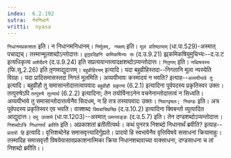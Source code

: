 ```yaml
---
index:  6.2.192
sutra:  नेरनिधाने
vritti:  nyasa
---
```


`निधानमप्रकाशता` इति। न निधानमनिधानम्। `निर्मूलम्, न्यक्षम्` इति। `मूल प्रतिष्ठायाम्` (धा.पा.529)-अस्मात् पचाद्यच्। तस्मान्मूलशब्दोऽन्तोदात्तः। `वृ़तृ़वदिहनि कमिकषिभ्यः सः` (द.उ.9.21) झ्र्कमिकषियुमुचिभ्यः--द.उ.ट इत्यधिकृत्य `अशेर्देवने` (द.उ.9.24) इति सप्रत्ययान्तत्वादक्षशब्दोऽप्यन्तोदात्तः। `नितृ़णम्` इति। `नब्विषयस्य` (फि.सू.2.26) इति तृ़णमाद्युदात्तम्। `बहुव्रीहिरयम्` इत्यादि। यदा बहुव्रीहिस्तदा--निगतानि मूला न्यस्येति विग्रहः। यदा प्रादिसमासस्तदा निगतं मूलमिति। अव्ययीभावः कस्मादयं न भवति? इत्याह--`अव्ययीभावे तु` इत्यादि। बहुव्रीहौ तु समासान्तोदात्तत्वापवादः `बहुव्रीहौ प्रकृत्या` (6.2.1) इत्यादिना पूर्वपदस्य प्रकृतिस्वर उक्तः। तत्पुरुषेऽपि `तत्पुरुषे तुल्यार्थ` (6.2.2) इत्यादिना; तेन तयोर्विनाऽनेन वचनेनान्तोदात्तत्वं न सिध्यति। अव्ययीभावे तु समासान्तोदात्तत्वेनैव सिदधम्, न हि तत्र तस्यापवादः उक्तः।
`निवाग्वृषलः; निदण्डः` इति। अत्र पूर्वपदस्य प्रकृतिस्वर एव भवति। वाक्शब्दः `क्विब्वचिप्रच्छि` (द.उ.10.2) इत्यादिना क्विबन्तो व्युत्पादित आद्युदात्तः। `दमु उपशमे` (धा.पा.1203)--अस्मात् `ञमन्ताङ्ङः` (द.उ.5.7) इति। तेन दण्डशब्दोऽप्यन्तोदात्तः। `निशब्दोऽत्रि निधानार्थं ब्रवीति` इति। अप्रकाशतां ब्रतीतीत्यर्थः। कथं पुनरत्र निशब्दो निधानार्थं ब्रवीति? इत्याह--`प्रादयो हि` इत्यादि। वृत्तिशब्देनेह समासवृत्त्यादिर्गुह्यते। प्रादयो हि स्वभावेनैव वृत्तिविषये ससाधनां क्रियामाहुः। तस्मादिह समासवृत्तौ विषयेयासावप्रकाशनात्मिका क्रिया निधानशब्दवाच्या वाक्साधना, दण्डसाधना च तां निशब्दो ब्रवीति।।

